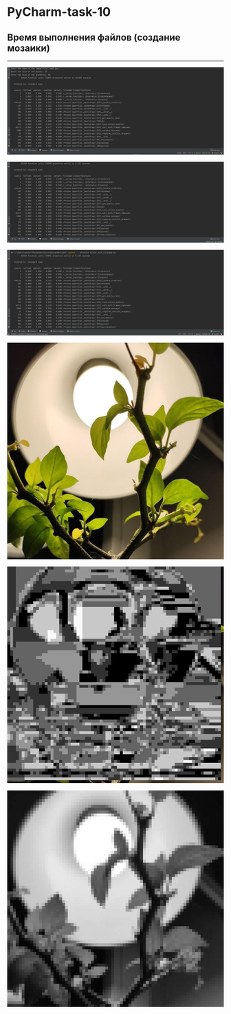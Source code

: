 # PyCharm-task-10
<h2>Время выполнения файлов (создание мозаики)</h2>

<hr>

![img.png](images/screen_filterpy.png)

![img_1.png](images/screen_old_filterpy.png)

![img.png](images/filter_with_filename.png)

![original](images/img2.jpg)

![badresult.jpg](images/badresult.jpg)

![goodresult.jpg](images/goodresult.jpg)